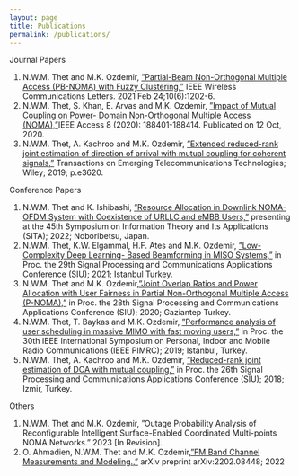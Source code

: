 ```yaml
---
layout: page
title: Publications
permalink: /publications/
---
```


Journal Papers
1. N.W.M. Thet and M.K. Ozdemir, [”Partial-Beam Non-Orthogonal Multiple Access (PB-NOMA)
with Fuzzy Clustering,”](https://ieeexplore.ieee.org/document/9361632) IEEE Wireless Communications Letters. 2021 Feb 24;10(6):1202-6.
2. N.W.M. Thet, S. Khan, E. Arvas and M.K. Ozdemir, [”Impact of Mutual Coupling on Power-
Domain Non-Orthogonal Multiple Access (NOMA),”](https://ieeexplore.ieee.org/document/9220154)IEEE Access 8 (2020): 188401-188414.
Publicated on 12 Oct, 2020.
3. N.W.M. Thet, A. Kachroo and M.K. Ozdemir, [”Extended reduced-rank joint estimation of
direction of arrival with mutual coupling for coherent signals,”](https://onlinelibrary.wiley.com/doi/abs/10.1002/ett.3620) Transactions on Emerging
Telecommunications Technologies; Wiley; 2019; p.e3620.

Conference Papers
1. N.W.M. Thet and K. Ishibashi, [”Resource Allocation in Downlink NOMA-OFDM System with
Coexistence of URLLC and eMBB Users,”](https://jglobal.jst.go.jp/detail?JGLOBAL_ID=202202255202452409) presenting at the 45th Symposium on Information
Theory and Its Applications (SITA); 2022; Noboribetsu, Japan.
2. N.W.M. Thet, K.W. Elgammal, H.F. Ates and M.K. Ozdemir, [”Low-Complexity Deep Learning-
Based Beamforming in MISO Systems,”](https://ieeexplore.ieee.org/document/9478043) in Proc. the 29th Signal Processing and Communications
Applications Conference (SIU); 2021; Istanbul Turkey.
3. N.W.M. Thet and M.K. Ozdemir,[”Joint Overlap Ratios and Power Allocation with User Fairness
in Partial Non-Orthogonal Multiple Access (P-NOMA),”](https://ieeexplore.ieee.org/document/9302255) in Proc. the 28th Signal Processing
and Communications Applications Conference (SIU); 2020; Gaziantep Turkey.
4. N.W.M. Thet, T. Baykas and M.K. Ozdemir, [”Performance analysis of user scheduling in
massive MIMO with fast moving users,”](https://ieeexplore.ieee.org/document/8904133) in Proc. the 30th IEEE International Symposium
on Personal, Indoor and Mobile Radio Communications (IEEE PIMRC); 2019; Istanbul,
Turkey.
5. N.W.M. Thet, A. Kachroo and M.K. Ozdemir, [”Reduced-rank joint estimation of DOA with
mutual coupling,”](https://ieeexplore.ieee.org/document/8404592) in Proc. the 26th Signal Processing and Communications Applications
Conference (SIU); 2018; Izmir, Turkey.


Others
1. N.W.M. Thet and M.K. Ozdemir, ”Outage Probability Analysis of Reconfigurable Intelligent
Surface-Enabled Coordinated Multi-points NOMA Networks.” 2023 [In Revision].
2. O. Ahmadien, N.W.M. Thet and M.K. Ozdemir,[”FM Band Channel Measurements and Modeling.,”](https://arxiv.org/abs/2202.08448)
arXiv preprint arXiv:2202.08448; 2022
